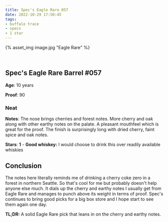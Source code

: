 ```yaml
---
title: Spec's Eagle Rare 057
date: 2022-10-29 17:50:45
tags:
- buffalo trace
- specs
- 1 star
---
```


{% asset_img image.jpg "Eagle Rare" %}

&nbsp;

## Spec's Eagle Rare Barrel #057

**Age**: 10 years

**Proof**: 90

### Neat

**Notes**: The nose brings cherries and forest notes. More cherry and oak along with other earthy notes on the palate. A pleasant mouthfeel which is great for the proof. The finish is surprisingly long with dried cherry, faint spice and oak notes.

**Stars**: **1** - **Good whiskey:** I would choose to drink this over readily available whiskies

## Conclusion

The notes here literally reminds me of drinking a cherry coke zero in a forest in northern Seattle. So that's cool for me but probably doesn't help anyone else much. It dials up the cherry and earthy notes I usually get from Eagle Rare and manages to punch above its weight in terms of proof. Spec's continues to bring good picks for a big box store and I hope start to see them again one day.

**TL;DR:** A solid Eagle Rare pick that leans in on the cherry and earthy notes.